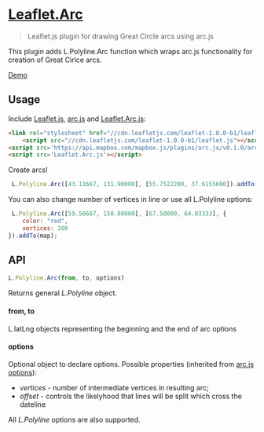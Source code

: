 # [Leaflet.Arc](https://github.com/MAD-GooZe/Leaflet.Arc)
> Leaflet.js plugin for drawing Great Circle arcs using arc.js

This plugin adds  L.Polyline.Arc function which wraps arc.js functionality for creation of Great Cirlce arcs.

[Demo](http://mad-gooze.github.io/Leaflet.Arc/)
## Usage
Include [Leaflet.js](http://leafletjs.com/), [arc.js](https://github.com/springmeyer/arc.js) and [Leaflet.Arc.js](https://raw.githubusercontent.com/MAD-GooZe/Leaflet.Arc/gh-pages/Leaflet.Arc.js):
```html
<link rel="stylesheet" href="//cdn.leafletjs.com/leaflet-1.0.0-b1/leaflet.css"/>
    <script src="//cdn.leafletjs.com/leaflet-1.0.0-b1/leaflet.js"></script>
<script src='https://api.mapbox.com/mapbox.js/plugins/arc.js/v0.1.0/arc.js'></script>
<script src='Leaflet.Arc.js'></script>
```
Create arcs!
```javascript
 L.Polyline.Arc([43.11667, 131.90000], [55.7522200, 37.6155600]).addTo(map);
```
You can also change number of vertices in line or use all L.Polyline options:
```javascript
 L.Polyline.Arc([59.56667, 150.80000], [67.50000, 64.03333], {
    color: "red",
    vertices: 200
}).addTo(map);
```
## API
```javascript
L.Polyline.Arc(from, to, options)
```
Returns general _L.Polyline_ object.
#### from, to
L.latLng objects representing the beginning and the end of arc
options
#### options
Optional object to declare options. Possible properties (inherited from [arc.js options](https://github.com/springmeyer/arc.js/#arc-options)):

* _vertices_ - number of intermediate vertices in resulting arc;
* _offset_ - controls the likelyhood that lines will be split which cross the dateline

All _L.Polyline_ options are also supported.